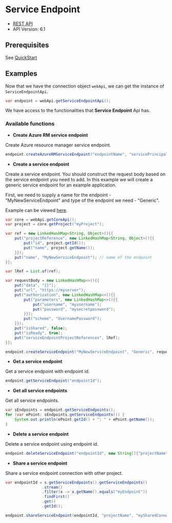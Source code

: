# Service Endpoint

- [REST API](https://docs.microsoft.com/en-us/rest/api/azure/devops/serviceendpoint/endpoints?view=azure-devops-rest-6.1)
- API Version: 6.1

## Prerequisites

See [QuickStart](quickstart.md)

## Examples

Now that we have the connection object `webApi`, we can get the instance of `ServiceEndpointApi`.

```java
var endpoint = webApi.getServiceEndpointApi();
```

We have access to the functionalities that **Service Endpoint** Api has.

### Available functions

- **Create Azure RM service endpoint**

Create Azure resource manager service endpoint.

```java
endpoint.createAzureRMServiceEndpoint("endpointName", "servicePrincipalId", "servicePrincipalKey", "tenantId", "subscriptionId", "subscriptionName");
```

- **Create a service endpoint**

Create a service endpoint. You should construct the request body based on the service endpoint you need to add. In this example we will create a generic service
endpoint for an example application.

First, we need to supply a name for the endpoint - "MyNewServiceEndpoint" and type of the endpoint we need - "Generic".

Example can be viewed [here](https://docs.microsoft.com/en-us/rest/api/azure/devops/serviceendpoint/endpoints/create?view=azure-devops-rest-6.1#create-service-endpoint).

```java
var core = webApi.getCoreApi();
var project = core.getProject("myProject");

var ref = new LinkedHashMap<String, Object>(){{
    put("projectReference", new LinkedHashMap<String, Object>(){{
        put("id", project.getId());
        put("name", project.getName());
    }});
    put("name", "MyNewServiceEndpoint"); // name of the endpoint
}};

var lRef = List.of(ref);

var requestBody = new LinkedHashMap<>(){{
    put("data", "{}");
    put("url", "https://myserver");
    put("authorization", new LinkedHashMap<>(){{
        put("parameters", new LinkedHashMap<>(){{
            put("username", "myusername");
            put("password", "mysecretpassword");
        }});
        put("scheme", "UsernamePassword");
    }});
    put("isShared", false);
    put("isReady", true);
    put("serviceEndpointProjectReferences", lRef);
}};

endpoint.createServiceEndpoint("MyNewServiceEndpoint", "Generic", requestBody)
```

- **Get a service endpoint**

Get a service endpoint with endpoint id.

```java
endpoint.getServiceEndpoint("endpointId");
```

- **Get all service endpoints**

Get all service endpoints.

```java
var sEndpoints = endpoint.getServiceEndpoints();
for (var ePoint: sEndpoints.getServiceEndpoints()) {
    System.out.println(ePoint.getId() + ": " + ePoint.getName());
}
```

- **Delete a service endpoint**

Delete a service endpoint using endpoint id.

```java
endpoint.deleteServiceEndpoint("endpointId", new String[]{"projectName"});
```

- **Share a service endpoint**

Share a service endpoint connection with other project.


```java
var endpointId = s.getServiceEndpoints().getServiceEndpoints()
                .stream()
                .filter(x -> x.getName().equals("myEndpoint"))
                .findFirst()
                .get()
                .getId();

endpoint.shareServiceEndpoint(endpointId, "projectName", "mySharedConnection");
```
